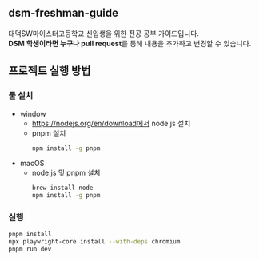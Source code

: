 ## dsm-freshman-guide

대덕SW마이스터고등학교 신입생을 위한 전공 공부 가이드입니다.<br>
**DSM 학생이라면 누구나 pull request**를 통해 내용을 추가하고 변경할 수 있습니다.

## 프로젝트 실행 방법

### 툴 설치
- window
  - https://nodejs.org/en/download에서 node.js 설치
  - pnpm 설치
    ```bash
    npm install -g pnpm
    ```
- macOS
  - node.js 및 pnpm 설치
    ```bash
    brew install node
    npm install -g pnpm
    ```

### 실행
```bash
pnpm install
npx playwright-core install --with-deps chromium
pnpm run dev
```